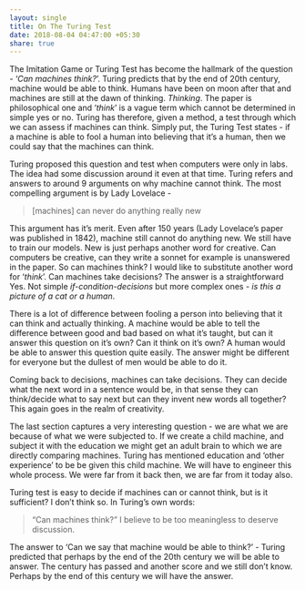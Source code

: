 ```yaml
---
layout: single
title: On The Turing Test
date: 2018-08-04 04:47:00 +05:30
share: true
---
```


The Imitation Game or Turing Test has become the hallmark of the question - ‘*Can machines think?*’. Turing predicts that by the end of 20th century, machine would be able to think. Humans have been on moon after that and machines are still at the dawn of thinking. *Thinking*. The paper is philosophical one and ‘*think*’ is a vague term which cannot be determined in simple yes or no. Turing has therefore, given a method, a test through which we can assess if machines can think. Simply put, the Turing Test states - if a machine is able to fool a human into believing that it’s a human, then we could say that the machines can think.

Turing proposed this question and test when computers were only in labs. The idea had some discussion around it even at that time. Turing refers and answers to around 9 arguments on why machine cannot think. The most compelling argument is by Lady Lovelace -
> [machines] can never do anything really new

This argument has it’s merit. Even after 150 years (Lady Lovelace’s paper was published in 1842), machine still cannot do anything new. We still have to train our models. New is just perhaps another word for creative. Can computers be creative, can they write a sonnet for example is unanswered in the paper.
So can machines think? I would like to substitute another word for ‘*think*’. Can machines take decisions? The answer is a straightforward Yes. Not simple *if-condition-decisions* but more complex ones - *is this a picture of a cat or a human*.

There is a lot of difference between fooling a person into believing that it can think and actually thinking. A machine would be able to tell the difference between good and bad based on what it’s taught, but can it answer this question on it’s own? Can it think on it’s own? A human would be able to answer this question quite easily. The answer might be different for everyone but the dullest of men would be able to do it.

Coming back to decisions, machines can take decisions. They can decide what the next word in a sentence would be, in that sense they can think/decide what to say next but can they invent new words all together? This again goes in the realm of creativity.

The last section captures a very interesting question - we are what we are because of what we were subjected to. If we create a child machine, and subject it with the education we might get an adult brain to which we are directly comparing machines. Turing has mentioned education and ‘other experience’ to be be given this child machine. We will have to engineer this whole process. We were far from it back then, we are far from it today also.

Turing test is easy to decide if machines can or cannot think, but is it sufficient? I don’t think so. In Turing’s own words:
>“Can machines think?” I believe to be too meaningless to deserve discussion.

The answer to ‘Can we say that machine would be able to think?’ - Turing predicted that perhaps by the end of the 20th century we will be able to answer. The century has passed and another score and we still don’t know. Perhaps by the end of this century we will have the answer.

